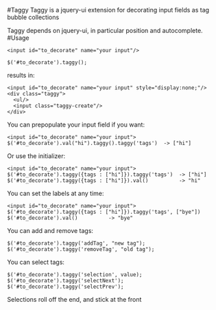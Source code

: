 #Taggy
Taggy is a jquery-ui extension for decorating input fields as tag bubble collections

Taggy depends on jquery-ui, in particular position and autocomplete.
#Usage

    <input id="to_decorate" name="your input"/>

    $('#to_decorate').taggy();

results in:

    <input id="to_decorate" name="your input" style="display:none;"/>
    <div class="taggy">
      <ul/>
      <input class="taggy-create"/>
    </div>

You can prepopulate your input field if you want:

    <input id="to_decorate" name="your input">
    $('#to_decorate').val("hi").taggy().taggy('tags')  -> ["hi"]

Or use the initializer:

    <input id="to_decorate" name="your input">
    $('#to_decorate').taggy({tags : ["hi"]}).taggy('tags')  -> ["hi"]
    $('#to_decorate').taggy({tags : ["hi"]}).val()          -> "hi"

You can set the labels at any time:

    <input id="to_decorate" name="your input">
    $('#to_decorate').taggy({tags : ["hi"]}).taggy('tags', ["bye"])
    $('#to_decorate').val()          -> "bye"

You can add and remove tags:

    $('#to_decorate').taggy('addTag', "new tag");
    $('#to_decorate').taggy('removeTag', "old tag");

You can select tags:

    $('#to_decorate').taggy('selection', value);
    $('#to_decorate').taggy('selectNext');
    $('#to_decorate').taggy('selectPrev');

Selections roll off the end, and stick at the front
